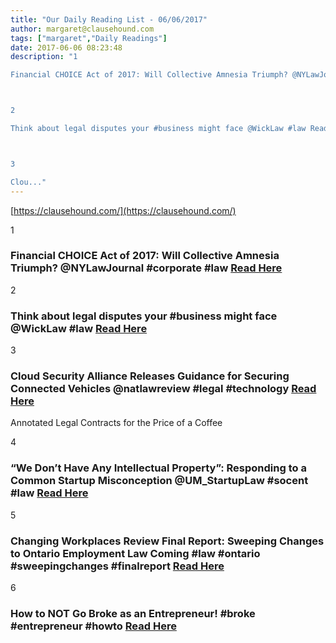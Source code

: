 ```yaml
---
title: "Our Daily Reading List - 06/06/2017"
author: margaret@clausehound.com
tags: ["margaret","Daily Readings"]
date: 2017-06-06 08:23:48
description: "1

Financial CHOICE Act of 2017: Will Collective Amnesia Triumph? @NYLawJournal #corporate #law Read Here



2

Think about legal disputes your #business might face @WickLaw #law Read Here



3

Clou..."
---
```


[https://clausehound.com/](https://clausehound.com/)

1

### Financial CHOICE Act of 2017: Will Collective Amnesia Triumph? @NYLawJournal #corporate #law [Read Here](https://goo.gl/4hP4ly)

2

### Think about legal disputes your #business might face @WickLaw #law [Read Here](https://goo.gl/g84JgL)

3

### Cloud Security Alliance Releases Guidance for Securing Connected Vehicles @natlawreview #legal #technology  [Read Here](https://goo.gl/4lSSYQ)

Annotated Legal Contracts
for the Price of a Coffee

4

### “We Don’t Have Any Intellectual Property”: Responding to a Common Startup Misconception @UM_StartupLaw #socent #law [Read Here](https://goo.gl/bHEGxm)

5

### Changing Workplaces Review Final Report: Sweeping Changes to Ontario Employment Law Coming #law #ontario #sweepingchanges #finalreport [Read Here](http://www.slaw.ca/2017/05/25/changing-workplaces-review-final-report-sweeping-changes-to-ontario-employment-law-coming/)

6

### How to NOT Go Broke as an Entrepreneur! #broke #entrepreneur #howto [Read Here](http://www.chrisducker.com/broke-as-an-entrepreneur/)